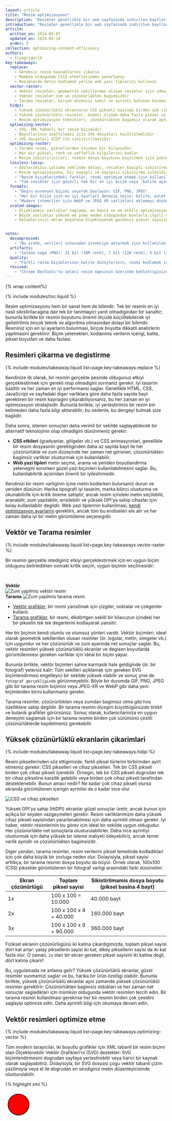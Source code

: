 ```yaml
---
layout: article
title: "Resim optimizasyonu"
description: "Resimler genellikle bir web sayfasinda indirilen baytlarin çogunlugundan sorumlu olur ve siklikla görsel alanin önemli bir kismini kaplar. Sonuç olarak, resimlerin optimize edilmesi genellikle en büyük bayt tasarruflarindan ve web sitenizdeki en iyi performans iyilestirmelerinden bazilarini saglayabilir: Tarayicinin indirmesi gereken bayt miktari azaldikça, istemci bant genisligi için daha az rekabet olur ve tarayici, yararli içerigi daha hizli indirip ekranda olusturabilir."
introduction: "Resimler genellikle bir web sayfasinda indirilen baytlarin çogunlugundan sorumlu olur ve siklikla görsel alanin önemli bir kismini kaplar. Sonuç olarak, resimlerin optimize edilmesi genellikle en büyük bayt tasarruflarindan ve web sitenizdeki en iyi performans iyilestirmelerinden bazilarini saglayabilir: Tarayicinin indirmesi gereken bayt miktari azaldikça, istemci bant genisligi için daha az rekabet olur ve tarayici, yararli içerigi daha hizli indirip ekranda olusturabilir."
article:
  written_on: 2014-05-07
  updated_on: 2014-05-10
  order: 3
collection: optimizing-content-efficiency
authors:
  - ilyagrigorik
key-takeaways:
  replace:
    - Gereksiz resim kaynaklarini çikarin
    - Mümkün oldugunda CSS3 efektlerinden yararlanin
    - Resimlerde metin kodlamak yerine web yazi tiplerini kullanin
  vector-raster:
    - Vektör resimler, geometrik sekillerden olusan resimler için idealdir
    - Vektör resimler zum ve çözünürlükten bagimsizdir
    - Tarama resimler, birçok düzensiz sekil ve ayrinti bulunan karmasik sahneler için kullanilmalidir
  hidpi:
    - Yüksek çözünürlüklü ekranlarin CSS pikseli basinda birden çok cihaz pikseli vardir
    - Yüksek çözünürlüklü resimler, önemli ölçüde daha fazla piksel ve bayt gerektirir
    - Resim optimizasyon teknikleri, çözünürlükten bagimsiz olarak aynidir
  optimizing-vector:
    - SVG, XML tabanli bir resim biçimidir
    - Boyutlarinin azaltilmasi için SVG dosyalari küçültülmelidir
    - SVG dosyalari GZIP ile sikistirilmalidir
  optimizing-raster:
    - Tarama resmi, piksellerden olusmus bir kilavuzdur
    - Her bir piksel, renk ve seffaflik bilgilerini kodlar
    - Resim sikistiricilari, resmin dosya boyutunu küçültmek için piksel basina gereken bit sayisini azaltmak üzere çesitli teknikler kullanir
  lossless-lossy:
    - Gözlerimizin çalisma seklinde dolayi, resimler kayipli sikistirma için mükemmel adaylardir
    - Resim optimizasyonu, bir kayipli ve kayipsiz sikistirma islevidir
    - "Resim biçimlerindeki farklar, resmi optimize etmek için kullanilan kayipli ve kayipsiz algoritmalardan ve bu algoritmalarin kullanimlarindaki farkliliklardan kaynaklanir"
    - "Tüm resimler için geçerli tek bir en iyi biçim veya 'kalite ayari' yoktur: Belirli sikistirici ve resim içeriklerinin her bir kombinasyonu benzersiz bir çikis olusturur"
  formats:
    - "Dogru evrensel biçimi seçerek baslayin: GIF, PNG, JPEG"
    - "Her bir biçim için en iyi ayarlari deneyip seçin: Kalite, palet boyutu vb."
    - "Modern istemciler için WebP ve JPEG XR varliklari eklemeyi düsünebilirsiniz ölçeklenmis-resimler"
  scaled-images:
    - Ölçeklenmis varliklar saglama, en basit ve en etkili optimizasyonlardan biridir
    - Büyük varliklar yüksek ek yüke neden oldugundan bunlarla ilgili dikkatli olun
    - Resimlerinizi ekran boyutuna ölçekleyerek gereksiz piksel sayisini azaltin


notes:
  decompressed:
    - "Bu arada, verileri sunucudan istemciye aktarmak için kullanilan resim biçiminden bagimsiz olarak, resmin kodu tarayici tarafindan çözüldügünde her bir piksel her zaman 4 bayt bellek kullanir. Bu, büyük resimler ve kullanilabilir bellegi çok fazla olmayan cihazlar (ör. alt sinif mobil cihazlar) için önemli bir kisitlama olabilir."
  artifacts:
    - "Soldan saga (PNG): 32 bit (16M renk), 7 bit (128 renk), 5 bit (32 renk). Kademeli renk geçisleri olan karmasik sahneler (gradyanlar, gökyüzü vb.), 5 bit varlikta piksellestirilmis gökyüzü gibi görsel yapay nesneleri önlemek için daha genis renk paletleri gerektirir. Diger yandan, resim yalnizca birkaç renk kullaniyorsa, genis bir palet yalnizca degerli bitlerin harcanmasi anlamina gelir!"
  quality:
    - "Farkli resim biçimlerinin kalite düzeylerinin, resmi kodlamak için kullanilan algoritmalardaki farkliliklar nedeniyle dogrudan karsilastirilamadigini unutmayin: 90 kaliteli JPEG, 90 kaliteli bir WebP'den çok farkli bir sonuç olusturur. Aslinda, ayni resim biçiminin kalite düzeyleri bile sikistiricinin uygulamasina bagli olarak görünür sekilde farkli çikis üretebilir!"
  resized:
    - "Chrome DevTools'ta imleci resim ögesinin üzerinde beklettiginizde, resim varliginin 'dogal' ve 'ekran' boyutlari görünür. Yukaridaki örnekte 300x260 piksellik resim indirilir, ancak görüntülenirken istemcide ölçegi küçültülür (245x212)."
---
```


{% wrap content%}

<style>
  img, video, object {
    max-width: 100%;
  }

  img.center {
    display: block;
    margin-left: auto;
    margin-right: auto;
  }
</style>

{% include modules/toc.liquid %}

Resim optimizasyonu hem bir sanat hem de bilimdir: Tek bir resmin en iyi nasil sikistirilacagina dair tek bir tanimlayici yanit olmadigindan bir sanattir; bununla birlikte bir resmin boyutunu önemli ölçüde küçültebilecek iyi gelistirilmis birçok teknik ve algoritma olmasindan dolayi bir bilimdir. Resminiz için en iyi ayarlarin bulunmasi, birçok boyutta dikkatli analizlerin yapilmasini gerektirir: Biçim yetenekleri, kodlanmis verilerin içerigi, kalite, piksel boyutlari ve daha fazlasi.

## Resimleri çikarma ve degistirme

{% include modules/takeaway.liquid list=page.key-takeaways.replace %}

Kendinize ilk olarak, bir resmin gerçekte pesinde oldugunuz etkiyi gerçeklestirmek için gerekli olup olmadigini sormaniz gerekir. Iyi tasarim basittir ve her zaman en iyi performansi saglar. Genellikle HTML, CSS, JavaScript ve sayfadaki diger varliklara göre daha fazla sayida bayt gerektiren bir resim kaynagini çikarabiliyorsaniz, bu her zaman en iyi optimizasyon stratejisidir. Bununla birlikte, iyi yerlestirilmis bir resim bin kelimeden daha fazla bilgi aktarabilir; bu nedenle, bu dengeyi bulmak size baglidir.

Daha sonra, istenen sonuçlari daha verimli bir sekilde saglayabilecek bir alternatif teknolojinin olup olmadigini düsünmeniz gerekir:

* **CSS etkileri** (gradyanlar, gölgeler vb.) ve CSS animasyonlari, genellikle bir resim dosyasinin gerektiginden daha az sayida bayt ile her çözünürlükte ve zum düzeyinde her zaman net görünen, çözünürlükten bagimsiz varliklar olusturmak için kullanilabilir.
* **Web yazi tipleri** metin seçme, arama ve yeniden boyutlandirma yetenegini korurken güzel yazi biçimleri kullanilabilmesini saglar. Bu, kullanilabilirlik açisindan önemli bir iyilestirmedir.

Kendinizi bir resim varliginin içine metin kodlarken bulursaniz durun ve yeniden düsünün. Harika tipografi iyi tasarim, marka bilinci olusturma ve okunabilirlik için kritik öneme sahiptir, ancak resim içindeki metin seçilebilir, aranabilir, zum yapilabilir, erisilebilir ve yüksek DPI'ya sahip cihazlar için kolay kullanilabilir degildir. Web yazi tiplerinin kullanilmasi, [kendi optimizasyon ayarlarini](https://www.igvita.com/2014/01/31/optimizing-web-font-rendering-performance/) gerektirir, ancak tüm bu endiseleri ele alir ve her zaman daha iyi bir metin görüntüleme seçenegidir.


## Vektör ve Tarama resimler

{% include modules/takeaway.liquid list=page.key-takeaways.vector-raster %}

Bir resmin gerçekte istediginiz etkiyi gerçeklestirmek için en uygun biçim oldugunu belirledikten sonraki kritik seçim, uygun biçimin seçilmesidir:

&nbsp;

<div class="clear">
  <div class="g--half">
    <b>Vektör</b>
    <img class="center" src="images/vector-zoom.png" alt="Zum yapilmis vektör resim">
  </div>

  <div class="g--half g--last">
    <b>Tarama</b>
    <img src="images/raster-zoom.png" alt="Zum yapilmis tarama resim">
  </div>
</div>

* [Vektör grafikler](http://en.wikipedia.org/wiki/Vector_graphics), bir resmi yansitmak için çizgiler, noktalar ve çokgenler kullanir.
* [Tarama grafikler](http://en.wikipedia.org/wiki/Raster_graphics), bir resmi, dikdörtgen sekilli bir kilavuzun içindeki her bir pikselin tek tek degerlerini kodlayarak yansitir.

Her bir biçimin kendi olumlu ve olumsuz yönleri vardir. Vektör biçimleri, ideal olarak geometrik sekillerden olusan resimler (ör. logolar, metin, simgeler vb.) için uygundur ve her çözünürlük ve zum ayarinda net sonuçlar saglar. Bu, vektör resimleri yüksek çözünürlüklü ekranlar ve degisen boyutlarda görüntülenmesi gereken varliklar için ideal bir biçim yapar.

Bununla birlikte, vektör biçimleri sahne karmasik hale geldiginde (ör. bir fotograf) yetersiz kalir: Tüm sekilleri açiklamak için gereken SVG biçimlendirmesi engelleyici bir sekilde yüksek olabilir ve sonuç yine de `fotograf gerçekliginde` görünmeyebilir. Böyle bir durumda GIF, PNG, JPEG gibi bir tarama resim biçimini veya JPEG-XR ve WebP gibi daha yeni biçimlerden birini kullanmaniz gerekir.

Tarama resimler, çözünürlükten veya zumdan bagimsiz olma gibi hos özelliklere sahip degildir. Bir tarama resmin ölçegini büyüttügünüzde tirtikli ve bulanik grafikler görürsünüz. Sonuç olarak, kullanicilariniza en uygun deneyimi saglamak için bir tarama resmin birden çok sürümünü çesitli çözünürlüklerde kaydetmeniz gerekebilir.


## Yüksek çözünürlüklü ekranlarin çikarimlari

{% include modules/takeaway.liquid list=page.key-takeaways.hidpi %}

Resim piksellerinden söz ettigimizde, farkli piksel türlerini birbirinden ayirt etmemiz gerekir: CSS pikselleri ve cihaz pikselleri. Tek bir CSS pikseli birden çok cihaz pikseli içerebilir. Örnegin, tek bir CSS pikseli dogrudan tek bir cihaz pikseline karsilik gelebilir veya birden çok cihaz pikseli tarafindan desteklenebilir. Bunun amaci nedir? Ne kadar çok cihaz pikseli olursa ekranda görüntülenen içerigin ayrintisi da o kadar ince olur.

<img src="images/css-vs-device-pixels.png" class="center" alt="CSS ve cihaz pikselleri">

Yüksek DPI'ya sahip (HiDPI) ekranlar güzel sonuçlar üretir, ancak bunun için açikça bir seyden vazgeçmeleri gerekir: Resim varliklarimizin daha yüksek cihaz pikseli sayisindan yararlanabilmesi için daha ayrintili olmasi gerekir. Iyi haber, vektör resimlerinin bu görev için ideal bir sekilde uygun oldugudur. Her çözünürlükte net sonuçlarla olusturulabilirler. Daha ince ayrintiyi olusturmak için daha yüksek bir isleme maliyeti ödeyebiliriz, ancak temel varlik aynidir ve çözünürlükten bagimsizdir.

Diger yandan, tarama resimler, resim verilerini piksel temelinde kodladiklari için çok daha büyük bir zorluga neden olur. Dolayisiyla, piksel sayisi arttikça, bir tarama resmin dosya boyutu da büyür. Örnek olarak, 100x100 (CSS) pikselde görüntülenen bir fotograf varligi arasindaki farki düsünelim:

<table class="table-3">
<colgroup><col span="1"><col span="1"><col span="1"></colgroup>
<thead>
  <tr>
    <th>Ekran çözünürlügü</th>
    <th>Toplam piksel sayisi</th>
    <th>Sikistirilmamis dosya boyutu (piksel basina 4 bayt)</th>
  </tr>
</thead>
<tbody>
<tr>
  <td data-th="çözünürlük">1x</td>
  <td data-th="toplam piksel sayisi">100 x 100 = 10.000</td>
  <td data-th="dosya boyutu">40.000 bayt</td>
</tr>
<tr>
  <td data-th="çözünürlük">2x</td>
  <td data-th="toplam piksel sayisi">100 x 100 x 4 = 40.000</td>
  <td data-th="dosya boyutu">160.000 bayt</td>
</tr>
<tr>
  <td data-th="çözünürlük">3x</td>
  <td data-th="toplam piksel sayisi">100 x 100 x 9 = 90.000</td>
  <td data-th="dosya boyutu">360.000 bayt</td>
</tr>
</tbody>
</table>

Fiziksel ekranin çözünürlügünü iki katina çikardigimizda, toplam piksel sayisi dört kat artar: yatay piksellerin sayisi iki kat, dikey piksellerin sayisi da iki kat fazla olur. O zaman, `2x` olan bir ekran gereken piksel sayisini iki katina degil, dört katina çikarir!

Bu, uygulamada ne anlama gelir? Yüksek çözünürlüklü ekranlar, güzel resimler sunmamizi saglar ve bu, harika bir ürün özelligi olabilir. Bununla birlikte, yüksek çözünürlüklü ekranlar ayni zamanda yüksek çözünürlüklü resimler gerektirir: Çözünürlükten bagimsiz olduklari ve her zaman net sonuçlar sagladiklari için mümkün oldugunda vektör resimleri tercih edin. Bir tarama resmin kullanilmasi gerekirse her bir resmin birden çok çesidini saglayip optimize edin. Daha ayrintili bilgi için okumaya devam edin.


## Vektör resimleri optimize etme

{% include modules/takeaway.liquid list=page.key-takeaways.optimizing-vector %}

Tüm modern tarayicilar, iki boyutlu grafikler için XML tabanli bir resim biçimi olan Ölçeklenebilir Vektör Grafikleri'ni (SVG) destekler: SVG biçimlendirmesini dogrudan sayfaya yerlestirebilir veya harici bir kaynak olarak saglayabiliriz. Dolayisiyla, bir SVG dosyasi çogu vektör tabanli çizim yazilimiyla veya el ile dogrudan en sevdiginiz metin düzenleyicisinde olusturulabilir.

{% highlight xml %}
<?xml version="1.0" encoding="utf-8"?>
<!-- Generator: Adobe Illustrator 17.1.0, SVG Export Plug-In . SVG Version: 6.00 Build 0)  -->
<svg version="1.2" baseProfile="tiny" id="Layer_1" xmlns="http://www.w3.org/2000/svg" xmlns:xlink="http://www.w3.org/1999/xlink"
   x="0px" y="0px" viewBox="0 0 612 792" xml:space="preserve">
<g id="XMLID_1_">
  <g>
    <circle fill="red" stroke="black" stroke-width="2" stroke-miterlimit="10" cx="50" cy="50" r="40"/>
  </g>
</g>
</svg>
{% endhighlight %}

Yukaridaki örnek, siyah bir ana hatti ve kirmizi bir arka plani olan basit bir daire sekli olusturur ve bu sekilde Adobe Illustrator'dan disa aktarilmistir. Fark edebileceginiz gibi genellikle varligin tarayicida olusturulmasi için gerekli olmayan katman bilgileri, açiklamalar ve XML ad alanlari gibi çok sayida meta veri içermektedir. Sonuç olarak, [svgo](https://github.com/svg/svgo) gibi bir araç çalistirarak SVG dosyalarinizi küçültmeniz her zaman iyi bir fikirdir.

Tipik bir örnek olarak svgo, Illustrator tarafindan olusturulan yukaridaki SVG dosyasinin boyutunu %58 oraninda küçülterek 470 bayttan 199 bayta düsürür. Bunun yani sira, SVG XML tabanli bir biçim oldugundan aktarim boyutunu küçültmek için GZIP sikistirmasini da uygulayabiliriz. Sunucunuzun SVG varliklarini sikistiracak sekilde yapilandirildigindan emin olun!


## Tarama resimleri optimize etme

{% include modules/takeaway.liquid list=page.key-takeaways.optimizing-raster %}

Bir tarama resim, bagimsiz `piksel`lerden olusan 2 boyutlu bir kilavuzdur. Örnegin, 100x100 piksellik bir resim, 10.000 piksellik bir siradir. Bununla birlikte, her bir piksel "[RGBA](http://en.wikipedia.org/wiki/RGBA_color_space)" degerlerini saklar: (R) kirmizi kanal, (G) yesil kanal, (B) mavi kanal ve (A) alfa (seffaflik) kanali.

Dahili olarak, tarayici her bir kanal için 256 deger (gölgeler) ayirir. Bu da kanal basina 8 bit (2 ^ 8 = 256) ve piksel basina 4 bayta (4 kanal x 8 bit = 32 bit = 4 bayt) karsilik gelir. Sonuç olarak, kilavuzun boyutlarini bilirsek dosya boyutunu kolayca hesaplayabiliriz:

* 100 x 100 piksellik resim 10.000 pikselden olusur
* 10.000 piksel x 4 bayt = 40.000 bayt
* 40.000 bayt / 1024 = 39 KB

^

{% include modules/remember.liquid title="Note" list=page.notes.decompressed %}

<table class="table-3">
<colgroup><col span="1"><col span="1"><col span="1"></colgroup>
<thead>
  <tr>
    <th>Boyutlar</th>
    <th>Piksel sayisi</th>
    <th>Dosya boyutu</th>
  </tr>
</thead>
<tbody>
<tr>
  <td data-th="boyutlar">100 x 100</td>
  <td data-th="piksel sayisi">10.000</td>
  <td data-th="dosya boyutu">39 KB</td>
</tr>
<tr>
  <td data-th="boyutlar">200 x 200</td>
  <td data-th="piksel sayisi">40.000</td>
  <td data-th="dosya boyutu">156 KB</td>
</tr>
<tr>
  <td data-th="boyutlar">300 x 300</td>
  <td data-th="piksel sayisi">90.000</td>
  <td data-th="dosya boyutu">351 KB</td>
</tr>
<tr>
  <td data-th="boyutlar">500 x 500</td>
  <td data-th="piksel sayisi">250.000</td>
  <td data-th="dosya boyutu">977 KB</td>
</tr>
<tr>
  <td data-th="boyutlar">800 x 800</td>
  <td data-th="piksel sayisi">640.000</td>
  <td data-th="dosya boyutu">2500 KB</td>
</tr>
</tbody>
</table>

100x100 piksellik bir resim için 39 KB büyük bir sorun gibi görünmeyebilir, ancak daha büyük resimlerde dosya boyutu hizla patlar ve resim varliklarini indirilmesi yavas ve pahali ögeler haline getirir. Neyse ki, simdiye kadar `sikistirilmamis` resim biçimini açikladik. Resim dosyasinin boyutunu küçültmek için ne yapabiliriz?

Bir basit strateji, resmin 'bit derinligi'ni kanal basina 8 bitten daha küçük bir renk paletine düsürmektir: Kanal basina 8 bit bize kanal basina 256 deger ve toplamda 16.777.216 (2563) renk verir. Paleti 256 renge düsürseydik ne olurdu? O zaman RGB kanallari için toplamda yalnizca 8 bite ihtiyacimiz olurdu ve hemen piksel basina iki bayt tasarruf ederdik. Bu, orijinal piksel basina 4 bayt biçimimize göre %50 sikistirma tasarrufuna karsilik gelir!

<img src="images/artifacts.png" class="center" alt="Sikistirma yapay nesneleri">

{% include modules/remember.liquid title="Note" list=page.notes.artifacts %}

Bagimsiz piksellerde saklanan verileri optimize ettikten sonra, daha akilli olabilir ve yakindaki piksellere de bakabilirdik: Görünüse göre birçok resmin, özellikle de fotograflarin benzer renklere sahip birçok yakin pikseli var (ör. gökyüzü, tekrar eden dokular vb.). Sikistirici, bu bilgileri avantajimiza kullanarak '[delta kodlamasini](http://en.wikipedia.org/wiki/Delta_encoding)' uygulayabilir. Bu durumda, her bir pikselin bagimsiz degerlerini saklamak yerine yakindaki pikseller arasindaki farki saklayabiliriz: Bitisik pikseller ayniysa delta 'sifir' olur ve yalnizca tek bir biti saklamamiz gerekir! Peki ama neden orada duralim?

Insan gözü farkli renklere karsi farkli hassasliktadir: Paleti bu renkler için düsürerek veya yükselterek bunu hesaba katabilir ve renk kodlamamizi optimize edebiliriz.
'Yakindaki' pikseller, iki boyutlu bir kilavuz olusturur. Bu, her bir pikselin birden çok komsusu oldugu anlamina gelir: Delta kodlamasini daha da iyilestirmek için bu gerçegi kullanabiliriz.
Her bir pikselin yalnizca bitisigindeki komsularina bakmak yerine, yakindaki piksellerden olusan daha genis bloklara bakabilir ve farkli bloklari farkli ayarlarla kodlayabiliriz. Ve bu böyle devam eder...

Gördügünüz üzere, resim optimizasyonu hizla karmasiklasir (veya bakis açiniza göre eglenceli bir hal alir) ve akademik ve ticari arastirmalarin aktif bir alanidir. Resimler çok fazla bayt kullanir ve daha iyi resim sikistirma teknikleri gelistirme çok deger saglar! Daha fazla bilgi edinmeye merakliysaniz [Wikipedia sayfasina](http://en.wikipedia.org/wiki/Image_compression) gidin veya uygulamali bir örnek için [WebP sikistirma teknikleri tanitim yazisina](https://developers.google.com/speed/webp/docs/compression) göz atin.

Bir kez daha, bunlarin hesap harika, ama ayni zamanda çok akademik: Bu, sayfalarimizdaki resimleri optimize etmemize nasil yardimci olur? Kesinlikle yeni sikistirma teknikleri bulacak bir konumda degiliz, ancak sorunun seklini anlamamiz önem tasiyor: RGBA pikselleri, bit derinligi ve çesitli optimizasyon teknikleri. Tüm bu kavramlari, çesitli tarama resim biçimleriyle ilgili tartismalara dalmadan önce anlamamiz ve aklimizda bulundurmamiz çok önemlidir.


## Kayipsiz ve kayipli resim sikistirma

{% include modules/takeaway.liquid list=page.key-takeaways.lossless-lossy %}

Bir sayfanin kaynak kodu veya bir yürütülebilir dosya gibi belirli veri türleri için bir sikistiricinin orijinal bilgileri degistirmemesi veya kaybetmemesi kritik öneme sahiptir: Tek bir eksik veya yanlis veri biti, dosya içeriginin anlamini tamamiyla degistirebilir veya daha kötüsü, tümüyle bozabilir. Resimler, ses ve video gibi diger bazi veri türleri için orijinal verilerin bir 'yaklasik' yansimasinin saglanmasi mükemmel bir sekilde kabul edilebilir.

Aslinda, gözün çalisma seklinden dolayi, bir resmin dosya boyutunu küçültmek için her bir pikselle ilgili bazi bilgilerin atilmasi sik sik yanimiza kâr kalir. Örnegin, gözlerimizin farkli renklere karsi hassasiyeti farklidir ve bu, bazi renkleri kodlamak için daha az sayida bit kullanabilecegimiz anlamina gelir. Sonuç olarak, tipik bir resim optimizasyonu ardisik düzeni iki üst düzey adimdan olusur:

1. Resim, bazi piksel verilerini çikaran '[kayipli](http://en.wikipedia.org/wiki/Lossy_compression)' bir filtreyle islenir
1. Resim, piksel verilerini sikistiran '[kayipsiz](http://en.wikipedia.org/wiki/Lossless_compression)' bir filtreyle islenir

**Ilk adim istege baglidir ve kesin algoritma ilgili resim biçimine bagli olur, ancak herhangi bir resmin, boyutunun küçültülmesi için kayipli bir sikistirma adimindan geçirilebileceginin anlasilmasi önemlidir.** Aslinda GIF, PNG, JPEG ve digerleri gibi çesitli resim biçimleri arasindaki fark, kayipli ve kayipsiz adimlar uygulanirken kullandiklari belirli algoritmalarin birlestirilmesindedir (veya atilmasindadir).

Dolayisiyla, kayipli ve kayipsiz optimizasyonun 'en iyi' yapilandirmasi nedir? Yanit, resim içerigine ve kayipli sikistirmanin getirdigi dosya boyutu ile yapay nesneler arasindaki degis tokus gibi ölçütlerinize baglidir: Bazi durumlarda, karisik ayrintilari tam dogrulukta iletmek için kayipli optimizasyonu atlamak isteyebilirsiniz; diger durumlardaysa resim varliginin dosya boyutunu azaltmak için agresif bir kayipli optimizasyon uygulayabilirsiniz. Burada sizin karariniz ve baglaminiz devreye girmelidir. Tek bir evrensel ayar yoktur.

<img src="images/save-for-web.png" class="center" alt="Web için kaydetme">

Uygulamali örnek olarak, JPEG gibi kayipli bir biçimi kullanirken sikistirici genellikle özellestirilebilir `kalite` ayarini açar (ör. Adobe Photoshop'taki 'Web için Kaydet' islevinin sagladigi kalite kaydirma çubugu). Bu genellikle kayipli ve kayipsiz algoritmalarin belirli bir koleksiyonunun iç çalismalarini kontrol eden 1 ile 100 arasinda bir sayi olur. En iyi sonuçlar için resimlerinizi çesitli kalite ayarlariyla deneyin ve kaliteyi düsürmekten korkmayin. Görsel sonuçlar genellikle çok iyi olur ve dosya boyutu tasarruflari oldukça büyük olabilir.

{% include modules/remember.liquid title="Note" list=page.notes.quality %}


## Dogru resim biçimini seçme

{% include modules/takeaway.liquid list=page.key-takeaways.formats %}

Farkli kayipli ve kayipsiz sikistirma algoritmalarina ek olarak, farkli resim biçimleri animasyon ve seffaflik (alfa) kanallari gibi farkli özellikleri destekler. Sonuç olarak, belirli bir resme iliskin `dogru biçim` seçimi, istediginiz görsel sonuçlar ile islevsel gereksinimlerin bir birlesimidir.


<table class="table-4">
<colgroup><col span="1"><col span="1"><col span="1"><col span="1"></colgroup>
<thead>
  <tr>
    <th>Biçim</th>
    <th>Seffaflik</th>
    <th>Animasyon</th>
    <th>Tarayici</th>
  </tr>
</thead>
<tbody>
<tr>
  <td data-th="biçim"><a href="http://en.wikipedia.org/wiki/Graphics_Interchange_Format">GIF</a></td>
  <td data-th="seffaflik">Evet</td>
  <td data-th="animasyon">Evet</td>
  <td data-th="tarayici">Tümü</td>
</tr>
<tr>
  <td data-th="biçim"><a href="http://en.wikipedia.org/wiki/Portable_Network_Graphics">PNG</a></td>
  <td data-th="seffaflik">Evet</td>
  <td data-th="animasyon">Hayir</td>
  <td data-th="tarayici">Tümü</td>
</tr>
<tr>
  <td data-th="biçim"><a href="http://en.wikipedia.org/wiki/JPEG">JPEG</a></td>
  <td data-th="seffaflik">Hayir</td>
  <td data-th="animasyon">Hayir</td>
  <td data-th="tarayici">Tümü</td>
</tr>
<tr>
  <td data-th="biçim"><a href="http://en.wikipedia.org/wiki/JPEG_XR">JPEG XR</a></td>
  <td data-th="seffaflik">Evet</td>
  <td data-th="animasyon">Evet</td>
  <td data-th="tarayici">IE</td>
</tr>
<tr>
  <td data-th="biçim"><a href="http://en.wikipedia.org/wiki/WebP">WebP</a></td>
  <td data-th="seffaflik">Evet</td>
  <td data-th="animasyon">Evet</td>
  <td data-th="tarayici">Chrome, Opera, Android</td>
</tr>
</tbody>
</table>

Evrensel olarak desteklenen üç resim biçimi vardir: GIF, PNG ve JPEG. Bu biçimlere ek olarak, bazi tarayicilar WebP ve JPEG XR gibi yeni biçimleri de destekler. Bu biçimler, daha iyi bir genel sikistirma ve daha fazla özellik sunar. Hangi biçimi kullanmaliyim?

<img src="images/format-tree.png" class="center" alt="Web için kaydetme">

1. **Animasyona ihtiyaciniz var mi? Varsa GIF tek evrensel seçenektir.**
  * GIF, renk paletini en fazla 256 renkle sinirlandirarak çogu resim için kötü bir seçenek haline gelir. Bununla birlikte, PNG-8 küçük bir paletle resimler için daha iyi sikistirma saglar. Sonuç olarak, GIF yalnizca animasyon gerektiginde dogru yanittir.
1. **Ince ayrintiyi en yüksek çözünürlükle korumaniz gerekiyor mu? PNG'yi kullanin.**
  * PNG, renk paleti boyutu seçimi disinda herhangi bir kayipli sikistirma algoritmasi uygulamaz. Sonuç olarak, en yüksek kaliteli resmi olusturur, ancak bu, diger biçimlerden önemli ölçüde daha büyük bir dosya boyutuna mal olur. Akillica kullanin.
  * Resim varligi geometrik sekillerden olusan resimler içeriyorsa resmi bir vektör (SVG) biçimine dönüstürmeyi düsünebilirsiniz!
  * Resim varligi metin içeriyorsa durun ve yeniden düsünün. Resimlerin içindeki metin seçilebilir, aranabilir veya `zum yapilabilir` olmaz. Bir özel görünümü (marka bilinci olusturma veya baska nedenlerle) aktarmaniz gerekiyorsa bunun yerine bir web yazi tipi kullanin.
1. **Bir fotografi, ekran görüntüsünü veya benzer bir resim varligini mi optimize ediyorsunuz? JPEG kullanin.**
  * JPEG, resim varliginin dosya boyutunu azaltmak için kayipli ve kayipsiz optimizasyonun bir birlesimini kullanir. Varliginiz için en iyi kalite ile dosya boyutu degis tokusunu bulmak için çesitli JPEG kalite düzeylerini deneyin.

Son olarak, en uygun resim biçimini ve varliklarinizin her biri için ayarlarini belirledikten sonra, WebP ve JPEG XR olarak kodlanmis bir ek varyantini eklemeyi düsünebilirsiniz. Bu biçimlerin her ikisi de yeni ve ne yazik ki (henüz) tüm tarayicilar tarafindan evrensel bir sekilde desteklenmiyorlar, ancak yine de yeni istemciler için önemli tasarruflar saglayabilirler. Örnegin, WebP benzer bir JPEG resmine göre ortalama olarak [%30 dosya boyutu küçülmesi](https://developers.google.com/speed/webp/docs/webp_study) saglar.

WebP ve JPEG XR evrensel olarak desteklenmediginden, uygun kaynagi sunmak için uygulamaniza veya sunuculariniza ek mantik eklemeniz gerekir:

* Bazi CDN'ler, JPEG XR ve WebP teslimini de içeren resim optimizasyonunu hizmet olarak saglar.
* Bazi açik kaynak araçlari (ör. Apache için PageSpeed veya Nginx) uygun varliklarin optimizasyonunu, dönüstürülmesini ve sunumunu otomatiklestirir.
* Istemciyi algilamak, hangi biçimleri desteklediklerini kontrol etmek ve kullanilabilir en iyi resim biçimini sunmak için ek uygulama mantigi ekleyebilirsiniz.

Son olarak, yerel uygulamanizda içerik olusturmak için bir Webview kullaniyorsaniz, istemci üzerinde tam denetime sahip olacaginizi ve özel olarak WebP'yi kullanabileceginizi unutmayin! Facebook, Google+ ve diger birçok site, tüm resimlerini uygulamalari içinde saglamak için WebP'yi kullanir. Bunun sagladigi tasarruf kesinlikle buna deger. WebP hakkinda daha fazla bilgi edinmek için Google I/O 2013'teki [WebP: Deploying Faster, Smaller, and More Beautiful Images](https://www.youtube.com/watch?v=pS8udLMOOaE) baslikli sunuma göz atin.


## Araçlar ve parametre ayari

Tek bir mükemmel resim biçimi, araç veya tüm resimler için geçerli bir optimizasyon parametreleri kümesi yoktur. En iyi sonuçlar için biçimi ve ayarlarini resmin içerigi ile görsel ve diger teknik gereksinimlerine göre sizin seçmeniz gerekir.

<table class="table-2">
<colgroup><col span="1"><col span="1"></colgroup>
<thead>
  <tr>
    <th>Araç</th>
    <th>Açiklama</th>
  </tr>
</thead>
<tbody>
<tr>
  <td data-th="araç"><a href="http://www.lcdf.org/gifsicle/">gifsicle</a></td>
  <td data-th="açiklama">GIF resimlerini olusturur ve optimize eder</td>
</tr>
<tr>
  <td data-th="araç"><a href="http://jpegclub.org/jpegtran/">jpegtran</a></td>
  <td data-th="açiklama">JPEG resimlerini optimize eder</td>
</tr>
<tr>
  <td data-th="araç"><a href="http://optipng.sourceforge.net/">optipng</a></td>
  <td data-th="açiklama">kayipsiz PNG optimizasyonu</td>
</tr>
<tr>
  <td data-th="araç"><a href="http://pngquant.org/">pngquant</a></td>
  <td data-th="açiklama">kayipli PNG optimizasyonu</td>
</tr>
</tbody>
</table>


Her bir sikistiricinin parametreleriyle deneyler yapmaktan korkmayin. Kaliteyi düsürün, nasil göründügüne bakin, sonra durulayin, köpürtün ve tekrar edin. Iyi bir ayar kümesi bulduktan sonra, bunlari sitenizdeki diger benzer resimlere uygulayabilirsiniz, ancak tüm resimlerin ayni ayarlarla sikistirilmasi gerektigini düsünmeyin.


## Ölçeklenmis resim varliklari saglama

{% include modules/takeaway.liquid list=page.key-takeaways.scaled-images %}

Resim optimizasyonu iki ölçüte indirgenebilir: her bir resim pikselini kodlamak için kullanilan bayt sayisini optimize etme ve toplam piksel sayisini optimize etme: Resmin dosya boyutu basit bir sekilde toplam piksel sayisinin, her bir pikseli kodlamak için kullanilan bayt sayisiyla çarpimidir. Ne bundan fazla, ne de eksik.

Sonuç olarak, en basit ve en etkili resim optimizasyon tekniklerinden biri, varligi tarayicida istenen boyutunda görüntülemek için gerekenden daha fazla piksel göndermedigimizden emin olmaktir. Basit görünüyor, degil mi? Maalesef çogu sayfada resim varliklarinin birçogu bu testte basarisiz olur: Genellikle, daha büyük varliklar gönderip bunlari yeniden ölçeklemesi ve daha düsük bir çözünürlükte görüntülemesi için tarayiciya güvenirler. Bu da fazladan CPU kaynagi tüketir.

<img src="images/resized-image.png" class="center" alt="Yeniden boyutlandirilmis resim">

{% include modules/remember.liquid title="Note" list=page.notes.resized %}

Yalnizca resmi bizim adimiza tarayicinin yeniden ölçeklemesini saglamak adina gereksiz piksellerin gönderilmesinin getirdigi ek yük, sayfayi olusturmak için gereken toplam bayt sayisini azaltmak ve optimize etmek için büyük bir firsatin kaçmasidir. Bununla birlikte, yeniden boyutlandirma islevinin yalnizca resmin küçültüldügü piksel sayisiyla ilgili olmadigini, ayni zamanda dogal boyutunun küçültülmesiyle de ilgili oldugunu unutmayin.

<table class="table-3">
<colgroup><col span="1"><col span="1"><col span="1"></colgroup>
<thead>
  <tr>
    <th>Dogal boyut</th>
    <th>Ekran boyutu</th>
    <th>Gereksiz piksel sayisi</th>
  </tr>
</thead>
<tbody>
<tr>
  <td data-th="dogal">110 x 110</td>
  <td data-th="ekran">100 x 100</td>
  <td data-th="ek yük">110 x 110 - 100 x 100 = 2100</td>
</tr>
<tr>
  <td data-th="dogal">410 x 410</td>
  <td data-th="ekran">400 x 400</td>
  <td data-th="ek yük">410 x 410 - 400 x 400 = 8100</td>
</tr>
<tr>
  <td data-th="dogal">810 x 810</td>
  <td data-th="ekran">800 x 800</td>
  <td data-th="ek yük">810 x 810 - 800 x 800 = 16100</td>
</tr>
</tbody>
</table>

Yukaridaki üç örnekte de ekran boyutunun resmin dogal boyutundan `yalnizca 10 piksel daha küçük` oldugunu unutmayin. Bununla birlikte, kodlamamiz ve göndermemiz gereken fazladan piksel sayisi, dogal boyuttan önemli ölçüde daha yüksektir! Sonuç olarak, her bir varligin tam olarak ekran boyutunda saglanmasini garanti edemezsiniz, ancak **gereksiz piksel sayisinin en alt düzeyde tutuldugundan ve özellikle büyük varliklarinizin ekran boyutlarina mümkün oldugunca yakin bir sekilde saglandigindan emin olmaniz gerekir.**

## Resim optimizasyonu kontrol listesi

Resim optimizasyonu hem bir sanat hem de bilimdir: Tek bir resmin en iyi nasil sikistirilacagina dair tek bir tanimlayici yanit olmadigindan bir sanattir; bununla birlikte bir resmin boyutunu önemli ölçüde küçültmeye yardimci olabilecek iyi gelistirilmis birçok teknik ve algoritma olmasindan dolayi bir bilimdir.

Resimlerinizi optimize etme üzerinde çalisirken aklinizda bulundurmaniz gereken bazi ipuçlari ve teknikler:

* **Vektör biçimlerini tercih edin:** Vektör resimler çözünürlükten ve ölçekten bagimsizdir. Bu özellikleri, vektör biçimlerini çoklu cihaz ve yüksek çözünürlük dünyasi ile mükemmel bir sekilde uyumlu hale getirir.
* **SVG varliklarini küçültün ve sikistirin:** Çogu çizim uygulamasi tarafindan olusturulan XML biçimlendirmesi, genellikle kaldirilabilecek gereksiz meta veriler içerir; sunucularinizin SVG varliklari için GZIP sikistirmasi uygulayacak sekilde yapilandirildigindan emin olun.
* **En iyi tarama resim biçimini seçin:** Islevsel gereksinimlerinizi belirleyin ve ilgili her bir varliga uygun olan biçimi seçin.
* **Tarama biçimleri için en uygun kalite ayarlariyla deneyler yapin:** 'Kalite' ayarlarini düsürmekten korkmayin, sonuçlar genellikle çok iyi olur ve önemli ölçüde bayt tasarrufu saglanir.
* **Gereksiz resim meta verilerini kaldirin:** Birçok tarama resmi varlikla ilgili gereksiz meta veriler içerir: Cografya bilgileri, kamera bilgileri vb. Bu verileri çikarmak için uygun araçlari kullanin.
* **Ölçeklenmis resimler sunun:** Resimleri sunucuda yeniden boyutlandirin ve 'ekran' boyutunun, resmin `dogal` boyutuna mümkün oldugunca yakin oldugundan emin olun. Büyük resimler yeniden boyutlandirildiklarinda en büyük ek yükten sorumlu oldugu için özellikle büyük resimlere dikkat edin!
* **Otomatiklestirin, otomatiklestirin, otomatiklestirin:** Tüm resim varliklarinizin her zaman optimize edilmis olmasini saglayacak otomatik araçlara ve altyapiya yatirim yapin.


{% include modules/nextarticle.liquid %}

{% endwrap %}

